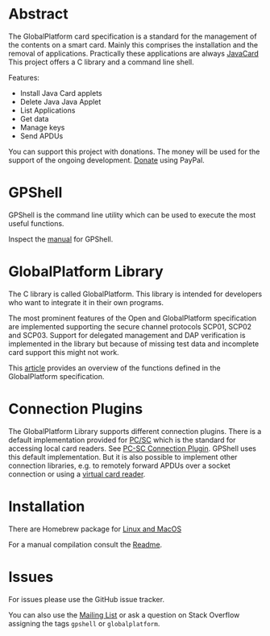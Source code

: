 # Abstract

The GlobalPlatform card specification is a standard for the management of the contents on a smart card. Mainly this comprises the installation and the removal of applications. Practically these applications are always [JavaCard](http://www.oracle.com/technetwork/java/javacard/overview/index.html)
This project offers a C library and a command line shell.

Features:

* Install Java Card applets
* Delete Java Java Applet
* List Applications
* Get data
* Manage keys
* Send APDUs

You can support this project with donations. The money will be used for the support of the ongoing development. [Donate](https://www.paypal.com/cgi-bin/webscr?cmd=_s-xclick&hosted_button_id=YPFHYP9P2UK5U&source=url) using PayPal.

# GPShell

GPShell is the command line utility which can be used to execute the most useful functions.

Inspect the [manual](https://github.com/kaoh/globalplatform/blob/master/gpshell/src/gpshell.1.md) for GPShell.

# GlobalPlatform Library

The C library is called GlobalPlatform. This library is intended for developers who want to integrate it in their own programs.

The most prominent features of the Open and GlobalPlatform specification are implemented supporting the secure channel protocols SCP01, SCP02 and SCP03.
Support for delegated management and DAP verification is implemented in the library but because of missing test data and incomplete card support this might not work.

This [article](globalPlatformSpecification.md) provides an overview of the functions defined in the GlobalPlatform specification.

# Connection Plugins

The GlobalPlatform Library supports different connection plugins. There is a default implementation provided for [PC/SC](http://en.wikipedia.org/wiki/PC/SC) which is the standard for accessing local card readers. See [PC-SC Connection Plugin](connectionPlugins.md). GPShell uses this default implementation. But it is also possible to implement other connection libraries, e.g. to remotely forward APDUs over a socket connection or using a [virtual card reader](http://frankmorgner.github.io/vsmartcard/index.html).

# Installation

There are Homebrew package for [Linux and MacOS](https://github.com/kaoh/homebrew-globalplatform)

For a manual compilation consult the [Readme](https://github.com/kaoh/globalplatform).

# Issues

For issues please use the GitHub issue tracker.

You can also use the [Mailing List](https://sourceforge.net/p/globalplatform/mailman/) or ask a question on Stack Overflow assigning the tags `gpshell` or `globalplatform`.
